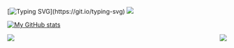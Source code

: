 [![Typing SVG](https://readme-typing-svg.herokuapp.com/?size=35&lines=Hello+There!;I%E2%80%99m+/Comder101.)](https://git.io/typing-svg) ![](https://komarev.com/ghpvc/?username=Comder101)
<!--
**Comder101/Comder101** is a ✨ _special_ ✨ repository because its `README.md` (this file) appears on your GitHub profile.

Here are some ideas to get you started:

- 🔭 I’m currently working on ...
- 🌱 I’m currently learning ...
- 👯 I’m looking to collaborate on ...
- 🤔 I’m looking for help with ...
- 💬 Ask me about ...
- 📫 How to reach me: ...
- 😄 Pronouns: ...
- ⚡ Fun fact: ...
-->
[![My GitHub stats](https://github-readme-statm.vercel.app/api?username=comder101&hide=stars&count_private=true&show_icons=true&include_all_commits=true&card_width=600px)]([https://github.com/comder101/github-readme-stats](https://github.com/Comder101/github-readme-statm))


<a href="https://github.com/Comder101/NewsAggregator2.0">
  <img align="left" src="https://github-readme-statm.vercel.app/api/pin/?username=Comder101&repo=newsaggregator2.0&show_owner=true" />
</a>
<a href="https://github.com/Comder101/Wordcloudx">
   <img align="right" src="https://github-readme-statm.vercel.app/api/pin/?username=Comder101&repo=wordcloudx&show_owner=true" />
</a>


